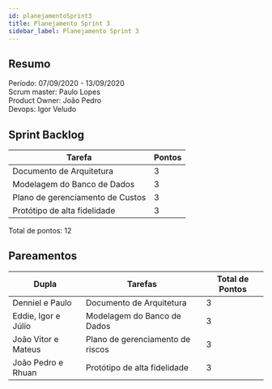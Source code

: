 ```yaml
---
id: planejamentoSprint3
title: Planejamento Sprint 3
sidebar_label: Planejamento Sprint 3
---
```


## Resumo

Período: 07/09/2020 - 13/09/2020 <br>
Scrum master: Paulo Lopes <br>
Product Owner: João Pedro <br>
Devops: Igor Veludo <br>

## Sprint Backlog

| Tarefa | Pontos |
|--------|--------|
| Documento de Arquitetura | 3 |
| Modelagem do Banco de Dados | 3 |
| Plano de gerenciamento de Custos | 3 |
| Protótipo de alta fidelidade | 3 |

Total de pontos: 12

## Pareamentos

| Dupla | Tarefas | Total de Pontos |
|-------|---------|-----------------|
| Denniel e Paulo | Documento de Arquitetura | 3 |
| Eddie, Igor e Júlio | Modelagem do Banco de Dados | 3 |
| João Vitor e Mateus | Plano de gerenciamento de riscos | 3 |
| João Pedro e Rhuan | Protótipo de alta fidelidade | 3 |

